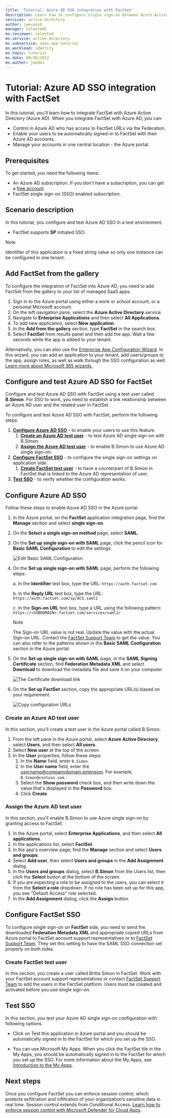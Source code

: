 ```yaml
---
title: 'Tutorial: Azure AD SSO integration with FactSet'
description: Learn how to configure single sign-on between Azure Active Directory and FactSet.
services: active-directory
author: jeevansd
manager: CelesteDG
ms.reviewer: celested
ms.service: active-directory
ms.subservice: saas-app-tutorial
ms.workload: identity
ms.topic: tutorial
ms.date: 09/26/2022
ms.author: jeedes
---
```


# Tutorial: Azure AD SSO integration with FactSet

In this tutorial, you'll learn how to integrate FactSet with Azure Active Directory (Azure AD). When you integrate FactSet with Azure AD, you can:

* Control in Azure AD who has access to FactSet URLs via the Federation.
* Enable your users to be automatically signed-in to FactSet with their Azure AD accounts.
* Manage your accounts in one central location - the Azure portal.

## Prerequisites

To get started, you need the following items:

* An Azure AD subscription. If you don't have a subscription, you can get a [free account](https://azure.microsoft.com/free/).
* FactSet single sign-on (SSO) enabled subscription.

## Scenario description

In this tutorial, you configure and test Azure AD SSO in a test environment.

* FactSet supports **SP** initiated SSO.

> [!NOTE]
> Identifier of this application is a fixed string value so only one instance can be configured in one tenant.

## Add FactSet from the gallery

To configure the integration of FactSet into Azure AD, you need to add FactSet from the gallery to your list of managed SaaS apps.

1. Sign in to the Azure portal using either a work or school account, or a personal Microsoft account.
1. On the left navigation pane, select the **Azure Active Directory** service.
1. Navigate to **Enterprise Applications** and then select **All Applications**.
1. To add new application, select **New application**.
1. In the **Add from the gallery** section, type **FactSet** in the search box.
1. Select **FactSet** from results panel and then add the app. Wait a few seconds while the app is added to your tenant.

 Alternatively, you can also use the [Enterprise App Configuration Wizard](https://portal.office.com/AdminPortal/home?Q=Docs#/azureadappintegration). In this wizard, you can add an application to your tenant, add users/groups to the app, assign roles, as well as walk through the SSO configuration as well. [Learn more about Microsoft 365 wizards.](/microsoft-365/admin/misc/azure-ad-setup-guides)

## Configure and test Azure AD SSO for FactSet

Configure and test Azure AD SSO with FactSet using a test user called **B.Simon**. For SSO to work, you need to establish a link relationship between an Azure AD user and the related user in FactSet.

To configure and test Azure AD SSO with FactSet, perform the following steps:

1. **[Configure Azure AD SSO](#configure-azure-ad-sso)** - to enable your users to use this feature.
    1. **[Create an Azure AD test user](#create-an-azure-ad-test-user)** - to test Azure AD single sign-on with B.Simon.
    1. **[Assign the Azure AD test user](#assign-the-azure-ad-test-user)** - to enable B.Simon to use Azure AD single sign-on.
1. **[Configure FactSet SSO](#configure-factset-sso)** - to configure the single sign-on settings on application side.
    1. **[Create FactSet test user](#create-factset-test-user)** - to have a counterpart of B.Simon in FactSet that is linked to the Azure AD representation of user.
1. **[Test SSO](#test-sso)** - to verify whether the configuration works.

## Configure Azure AD SSO

Follow these steps to enable Azure AD SSO in the Azure portal.

1. In the Azure portal, on the **FactSet** application integration page, find the **Manage** section and select **single sign-on**.
1. On the **Select a single sign-on method** page, select **SAML**.
1. On the **Set up single sign-on with SAML** page, click the pencil icon for **Basic SAML Configuration** to edit the settings.

   ![Edit Basic SAML Configuration](common/edit-urls.png)

1. On the **Set up single sign-on with SAML** page, perform the following steps:

    a. In the **Identifier** text box, type the URL:
    `https://auth.factset.com`

    b. In the **Reply URL** text box, type the URL:
    `https://auth.factset.com/sp/ACS.saml2`

    c. In the **Sign-on URL** text box, type a URL using the following pattern:
    `https://<SUBDOMAIN>.factset.com/services/saml2/`

    > [!NOTE]
    > The Sign-on URL value is not real. Update the value with the actual Sign-on URL. Contact the [FactSet Support Team](https://www.factset.com/contact-us) to get the value. You can also refer to the patterns shown in the **Basic SAML Configuration** section in the Azure portal. 

1. On the **Set up single sign-on with SAML** page, in the **SAML Signing Certificate** section,  find **Federation Metadata XML** and select **Download** to download the metadata file and save it on your computer.

	![The Certificate download link](common/metadataxml.png)

1. On the **Set up FactSet** section, copy the appropriate URL(s) based on your requirement.

	![Copy configuration URLs](common/copy-configuration-urls.png)

### Create an Azure AD test user

In this section, you'll create a test user in the Azure portal called B.Simon.

1. From the left pane in the Azure portal, select **Azure Active Directory**, select **Users**, and then select **All users**.
1. Select **New user** at the top of the screen.
1. In the **User** properties, follow these steps:
   1. In the **Name** field, enter `B.Simon`.  
   1. In the **User name** field, enter the username@companydomain.extension. For example, `B.Simon@contoso.com`.
   1. Select the **Show password** check box, and then write down the value that's displayed in the **Password** box.
   1. Click **Create**.

### Assign the Azure AD test user

In this section, you'll enable B.Simon to use Azure single sign-on by granting access to FactSet.

1. In the Azure portal, select **Enterprise Applications**, and then select **All applications**.
1. In the applications list, select **FactSet**.
1. In the app's overview page, find the **Manage** section and select **Users and groups**.
1. Select **Add user**, then select **Users and groups** in the **Add Assignment** dialog.
1. In the **Users and groups** dialog, select **B.Simon** from the Users list, then click the **Select** button at the bottom of the screen.
1. If you are expecting a role to be assigned to the users, you can select it from the **Select a role** dropdown. If no role has been set up for this app, you see "Default Access" role selected.
1. In the **Add Assignment** dialog, click the **Assign** button.

## Configure FactSet SSO

To configure single sign-on on **FactSet** side, you need to send the downloaded **Federation Metadata XML** and appropriate copied URLs from Azure portal to FactSet account support representatives or to [FactSet Support Team](https://www.factset.com/contact-us). They set this setting to have the SAML SSO connection set properly on both sides.

### Create FactSet test user

In this section, you create a user called Britta Simon in FactSet. Work with your FactSet account support representatives or contact [FactSet Support Team](https://www.factset.com/contact-us) to add the users in the FactSet platform. Users must be created and activated before you use single sign-on.

## Test SSO 

In this section, you test your Azure AD single sign-on configuration with following options.

* Click on Test this application in Azure portal and you should be automatically signed in to the FactSet for which you set up the SSO.

* You can use Microsoft My Apps. When you click the FactSet tile in the My Apps, you should be automatically signed in to the FactSet for which you set up the SSO. For more information about the My Apps, see [Introduction to the My Apps](https://support.microsoft.com/account-billing/sign-in-and-start-apps-from-the-my-apps-portal-2f3b1bae-0e5a-4a86-a33e-876fbd2a4510).

## Next steps

Once you configure FactSet you can enforce session control, which protects exfiltration and infiltration of your organization’s sensitive data in real time. Session control extends from Conditional Access. [Learn how to enforce session control with Microsoft Defender for Cloud Apps](/cloud-app-security/proxy-deployment-aad).